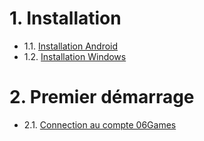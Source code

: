 <!-- TITLE: Sommaire -->
<!-- SUBTITLE: Sommaire d'Angry Dash -->

# 1. Installation
* 1.1. [Installation Android](install/android)
* 1.2. [Installation Windows](install/windows)
# 2. Premier démarrage
* 2.1. [Connection au compte 06Games](first-start/06games-account)